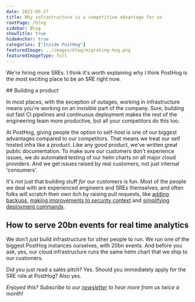 ```yaml
---
date: 2022-05-27
title: Why infrastructure is a competitive advantage for us
rootPage: /blog
sidebar: Blog
showTitle: true
hideAnchor: true
categories: ["Inside PostHog"]
featuredImage: ../images/blog/migrating-hog.png
featuredImageType: full
---
```


We're hiring more SREs. I think it's worth explaining why I think PostHog is the most exciting place to be an SRE right now. 

## Building a product

In most places, with the exception of outages, working in infrastructure means you're working on an invisible part of the company.
Sure, building out fast CI pipelines and continuous deployment makes the rest of the engineering team more productive, but all your competitors do this too.

At PostHog, giving people the option to self-host is one of our biggest advantages compared to our competitors.
That means we treat our self hosted infra like a product.
Like any good product, we've written great public documentation.
To make sure our customers don't experience issues, we do automated testing of our helm charts on all major cloud providers.
And we get issues raised by real customers, not just internal 'consumers'.

It's not just that building stuff _for_ our customers is fun.
Most of the people we deal with are experienced engineers and SREs themselves, and often folks will scratch their own itch by raising pull requests, like [adding backups](https://github.com/PostHog/charts-clickhouse/pull/383), [making improvements to security context](https://github.com/PostHog/charts-clickhouse/pull/377) and [simplifying deployment commands](https://github.com/PostHog/charts-clickhouse/pull/366).

## How to serve 20bn events for real time analytics

We don't _just_ build infrastructure for other people to run.
We run one of the biggest PostHog instances ourselves, with 20bn events.
And before you ask, yes, our cloud infrastructure runs the same helm chart that we ship to our customers.


Did you just read a sales pitch? Yes. Should you immediately apply for the SRE role at PostHog? Also yes.




_Enjoyed this? Subscribe to our [newsletter](/newsletter) to hear more from us twice a month!_

<NewsletterForm
compact
/>
